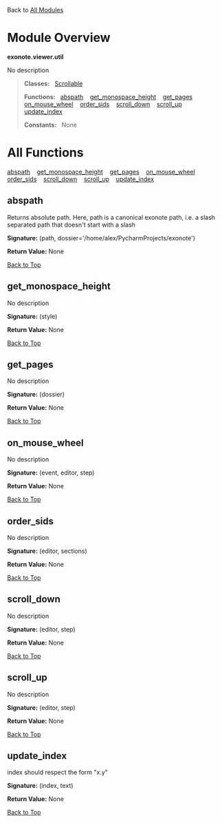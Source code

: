Back to [All Modules](https://github.com/pyrustic/blob/master/docs/modules/README.md#readme)

# Module Overview

**exonote.viewer.util**
 
No description

> **Classes:** &nbsp; [Scrollable](https://github.com/pyrustic/blob/master/docs/modules/content/exonote.viewer.util/content/classes/Scrollable.md#class-scrollable)
>
> **Functions:** &nbsp; [abspath](#abspath) &nbsp;&nbsp; [get\_monospace\_height](#get_monospace_height) &nbsp;&nbsp; [get\_pages](#get_pages) &nbsp;&nbsp; [on\_mouse\_wheel](#on_mouse_wheel) &nbsp;&nbsp; [order\_sids](#order_sids) &nbsp;&nbsp; [scroll\_down](#scroll_down) &nbsp;&nbsp; [scroll\_up](#scroll_up) &nbsp;&nbsp; [update\_index](#update_index)
>
> **Constants:** &nbsp; None

# All Functions
[abspath](#abspath) &nbsp;&nbsp; [get\_monospace\_height](#get_monospace_height) &nbsp;&nbsp; [get\_pages](#get_pages) &nbsp;&nbsp; [on\_mouse\_wheel](#on_mouse_wheel) &nbsp;&nbsp; [order\_sids](#order_sids) &nbsp;&nbsp; [scroll\_down](#scroll_down) &nbsp;&nbsp; [scroll\_up](#scroll_up) &nbsp;&nbsp; [update\_index](#update_index)

## abspath
Returns absolute path. Here, path is a canonical exonote path, i.e. a slash separated path
that doesn't start with a slash



**Signature:** (path, dossier='/home/alex/PycharmProjects/exonote')





**Return Value:** None

[Back to Top](#module-overview)


## get\_monospace\_height
No description



**Signature:** (style)





**Return Value:** None

[Back to Top](#module-overview)


## get\_pages
No description



**Signature:** (dossier)





**Return Value:** None

[Back to Top](#module-overview)


## on\_mouse\_wheel
No description



**Signature:** (event, editor, step)





**Return Value:** None

[Back to Top](#module-overview)


## order\_sids
No description



**Signature:** (editor, sections)





**Return Value:** None

[Back to Top](#module-overview)


## scroll\_down
No description



**Signature:** (editor, step)





**Return Value:** None

[Back to Top](#module-overview)


## scroll\_up
No description



**Signature:** (editor, step)





**Return Value:** None

[Back to Top](#module-overview)


## update\_index
index should respect the form "x.y" 



**Signature:** (index, text)





**Return Value:** None

[Back to Top](#module-overview)


